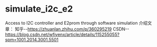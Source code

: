 # simulate_i2c_e2
Access to I2C controller and E2prom through software simulation
介绍文章：
知乎--https://zhuanlan.zhihu.com/p/360295219
CSDN--https://blog.csdn.net/wfivenx/article/details/115255055?spm=1001.2014.3001.5501

